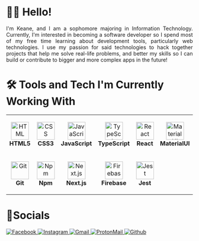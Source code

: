 # 🙋‍♂️ Hello!

<div align="justify">
    I'm Keane, and I am a sophomore majoring in Information Technology. Currently, I'm interested in becoming a software developer so I spend most of my free time learning about development tools, particularly web technologies. I use my passion for said technologies to hack together projects that help me solve real-life problems, and better my skills so I can build or contribute to bigger and more complex apps in the future!
</div>

# 🛠 Tools and Tech I'm Currently Working With
<div align="center">
<table align="center">
  <tr>
    <td align="center" height="108" width="108">
      <img
        src="https://cdn.jsdelivr.net/gh/devicons/devicon/icons/html5/html5-plain.svg"
        width="48"
        height="48"
        alt="HTML"
      />
      <br /><strong>HTML5</strong>
    </td>
    <td align="center" height="108" width="108">
      <img
        src="https://cdn.jsdelivr.net/gh/devicons/devicon/icons/css3/css3-plain.svg"
        width="48"
        height="48"
        alt="CSS"
      />
      <br /><strong>CSS3</strong>
    </td>
    <td align="center" height="108" width="108">
      <img
        src="https://cdn.jsdelivr.net/gh/devicons/devicon/icons/javascript/javascript-plain.svg"
        width="48"
        height="48"
        alt="JavaScript"
      />
      <br /><strong>JavaScript</strong>
    </td>
     <td align="center" height="108" width="108">
      <img
        src="https://cdn.jsdelivr.net/gh/devicons/devicon/icons/typescript/typescript-plain.svg"
        width="48"
        height="48"
        alt="TypeScript"
      />
      <br /><strong>TypeScript</strong>
    </td>
    <td align="center" height="108" width="108">
      <img
        src="https://cdn.jsdelivr.net/gh/devicons/devicon/icons/react/react-original.svg"
        width="48"
        height="48"
        alt="React"
      />
      <br /><strong>React</strong>
    </td>
     <td align="center" height="108" width="108">
      <img
        src="https://cdn.jsdelivr.net/gh/devicons/devicon/icons/materialui/materialui-original.svg"
        width="48"
        height="48"
        alt="MaterialUI"
      />
      <br /><strong>MaterialUI</strong>
    </td>
    </td>
  </tr>
     <tr>
    <td align="center" height="108" width="108">
      <img
        src="https://cdn.jsdelivr.net/gh/devicons/devicon/icons/git/git-original.svg"
        width="48"
        height="48"
        alt="Git"
      />
      <br /><strong>Git</strong>
    </td>
    <td align="center" height="108" width="108">
      <img
        src="https://cdn.jsdelivr.net/gh/devicons/devicon/icons/npm/npm-original-wordmark.svg"
        width="48"
        height="48"
        alt="Npm"
      />
      <br /><strong>Npm</strong>
    </td>
    <td align="center" height="108" width="108">
      <img
        src="https://cdn.jsdelivr.net/gh/devicons/devicon/icons/nextjs/nextjs-original.svg"
        width="48"
        height="48"
        alt="Next.js"
      />
      <br /><strong>Next.js</strong>
    <td align="center" height="108" width="108">
      <img
        src="https://cdn.jsdelivr.net/gh/devicons/devicon/icons/firebase/firebase-plain.svg"
        width="48"
        height="48"
        alt="Firebase"
      />
      <br /><strong>Firebase</strong>
    </td>
     <td align="center" height="108" width="108">
      <img
        src="https://cdn.jsdelivr.net/gh/devicons/devicon/icons/jest/jest-plain.svg"
        width="48"
        height="48"
        alt="Jest"
      />
      <br /><strong>Jest</strong>
     </td>
    </tr>
</table>
  </div>

# 🤝Socials
<a href="https://facebook.com/keaneatl" target="_blank">
  <img 
       src="https://img.shields.io/badge/Facebook-1877F2?style=for-the-badge&logo=facebook&logoColor=white" 
       alt="Facebook" 
  />
</a>
<a href="https://instagram.com/keaneatl" target="_blank">
  <img 
       src="https://img.shields.io/badge/Instagram-E4405F?style=for-the-badge&logo=instagram&logoColor=white" 
       alt="Instagram" 
  />
</a>
<a href="mailto:keanetolentinoo@gmail.com" target="_blank">
  <img 
       src="https://img.shields.io/badge/Gmail-D14836?style=for-the-badge&logo=gmail&logoColor=white" 
       alt="Gmail" 
  />
</a>
<a href="mailto:kyntltntn@protonmail.com" target="_blank">
  <img 
       src="https://img.shields.io/badge/ProtonMail-8B89CC?style=for-the-badge&logo=protonmail&logoColor=white" 
       alt="ProtonMail" 
  />
</a>
<a href="https://github.com/keaneatl" target="_blank">
  <img 
       src="https://img.shields.io/github/followers/keaneatl.svg?style=social&label=Follow&maxAge=2592000" 
       alt="Github" 
  />
</a>

